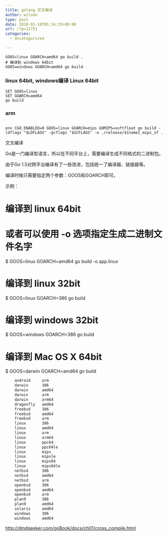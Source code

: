 ```yaml
---
title: golang 交叉编译
author: wiloon
type: post
date: 2018-01-18T05:34:33+00:00
url: /?p=11751
categories:
  - Uncategorized

---
```

```bash### linux 64bit
GOOS=linux GOARCH=amd64 go build .
# 编译到 windows 64bit
GOOS=windows GOARCH=amd64 go build
```

### linux 64bit, windows编译 Linux 64bit

```bashSET CGO_ENABLED=0
SET GOOS=linux
SET GOARCH=amd64
go build
```

### arm

```bashGOOS=linux GOARCH=arm go build .
```

```bashGOOS=linux GOARCH=mipsle go build
env CGO_ENABLED=0 GOOS=linux GOARCH=mips GOMIPS=softfloat go build -ldflags "$LDFLAGS" -gcflags "$GCFLAGS" -o ./release/${name}_mips_sf .

```

交叉编译
  
Go是一门编译型语言，所以在不同平台上，需要编译生成不同格式的二进制包。

由于Go 1.5对跨平台编译有了一些改进，包括统一了编译器、链接器等。
  
编译时候只需要指定两个参数：GOOS和GOARCH即可。

示例：

# 编译到 linux 64bit

# 或者可以使用 -o 选项指定生成二进制文件名字

$ GOOS=linux GOARCH=amd64 go build -o app.linux

# 编译到 linux 32bit

$ GOOS=linux GOARCH=386 go build

# 编译到 windows 32bit

$ GOOS=windows GOARCH=386 go build

# 编译到 Mac OS X 64bit

$ GOOS=darwin GOARCH=amd64 go build

```bash $GOOS      $GOARCH
    android     arm
    darwin      386
    darwin      amd64
    darwin      arm
    darwin      arm64
    dragonfly   amd64
    freebsd     386
    freebsd     amd64
    freebsd     arm
    linux       386
    linux       amd64
    linux       arm
    linux       arm64
    linux       ppc64
    linux       ppc64le
    linux       mips
    linux       mipsle
    linux       mips64
    linux       mips64le
    netbsd      386
    netbsd      amd64
    netbsd      arm
    openbsd     386
    openbsd     amd64
    openbsd     arm
    plan9       386
    plan9       amd64
    solaris     amd64
    windows     386
    windows     amd64
```

http://dmdgeeker.com/goBook/docs/ch01/cross_compile.html